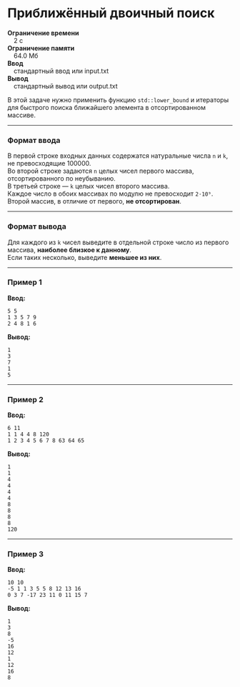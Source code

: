 # Приближённый двоичный поиск  
**Ограничение времени**  
 2 с  
**Ограничение памяти**  
 64.0 Мб  
**Ввод**  
 стандартный ввод или input.txt  
**Вывод**  
 стандартный вывод или output.txt  

В этой задаче нужно применить функцию `std::lower_bound` и итераторы для быстрого поиска ближайшего элемента в отсортированном массиве.

---

### Формат ввода

В первой строке входных данных содержатся натуральные числа `n` и `k`, не превосходящие 100000.  
Во второй строке задаются `n` целых чисел первого массива, отсортированного по неубыванию.  
В третьей строке — `k` целых чисел второго массива.  
Каждое число в обоих массивах по модулю не превосходит `2⋅10⁹`.  
Второй массив, в отличие от первого, **не отсортирован**.

---

### Формат вывода

Для каждого из `k` чисел выведите в отдельной строке число из первого массива, **наиболее близкое к данному**.  
Если таких несколько, выведите **меньшее из них**.

---

### Пример 1

**Ввод:**
```text
5 5
1 3 5 7 9 
2 4 8 1 6 
```

**Вывод:**
```text
1
3
7
1
5
```

---

### Пример 2

**Ввод:**
```text
6 11
1 1 4 4 8 120 
1 2 3 4 5 6 7 8 63 64 65 
```

**Вывод:**
```text
1
1
4
4
4
4
8
8
8
8
120
```

---

### Пример 3

**Ввод:**
```text
10 10
-5 1 1 3 5 5 8 12 13 16 
0 3 7 -17 23 11 0 11 15 7 
```

**Вывод:**
```text
1
3
8
-5
16
12
1
12
16
8
```